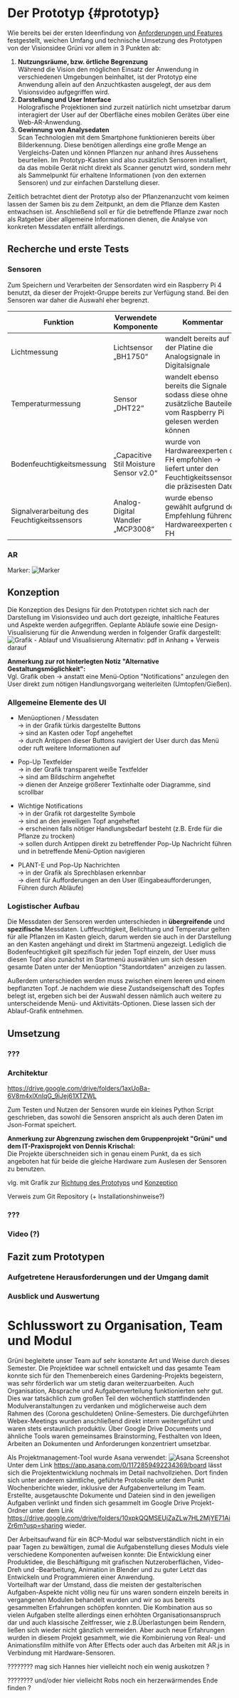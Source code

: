 
# Der Prototyp {#prototyp}
Wie bereits bei der ersten Ideenfindung von [Anforderungen und Features](#features1) festgestellt, weichen Umfang und technische Umsetzung des Prototypen von der Visionsidee Grüni vor allem in 3 Punkten ab:
1. **Nutzungsräume, bzw. örtliche Begrenzung**  
Während die Vision den möglichen Einsatz der Anwendung in verschiedenen Umgebungen beinhaltet, ist der Prototyp eine Anwendung allein auf den Anzuchtkasten ausgelegt, der aus dem Visionsvideo aufgegriffen wird. 
2. **Darstellung und User Interface**  
Holografische Projektionen sind zurzeit natürlich nicht umsetzbar darum interagiert der User auf der Oberfläche eines mobilen Gerätes über eine Web-AR-Anwendung. 
3. **Gewinnung von Analysedaten**  
Scan Technologien mit dem Smartphone funktionieren bereits über Bilderkennung. Diese benötigen allerdings eine große Menge an Vergleichs-Daten und können Pflanzen nur anhand ihres Aussehens beurteilen. Im Prototyp-Kasten sind also zusätzlich Sensoren installiert, da das mobile Gerät nicht direkt als Scanner genutzt wird, sondern mehr als Sammelpunkt für erhaltene Informationen (von den externen Sensoren) und zur einfachen Darstellung dieser.  

Zeitlich betrachtet dient der Prototyp also der Pflanzenanzucht vom keimen lassen der Samen bis zu dem Zeitpunkt, an dem die Pflanze dem Kasten entwachsen ist. Anschließend soll er für die betreffende Pflanze zwar noch als Ratgeber über allgemeine Informationen dienen, die Analyse von konkreten Messdaten entfällt allerdings.  

## Recherche und erste Tests

### Sensoren

Zum Speichern und Verarbeiten der Sensordaten wird ein Raspberry Pi 4 benutzt, da dieser der Projekt-Gruppe bereits zur Verfügung stand. Bei den Sensoren war daher die Auswahl eher begrenzt. 

| Funktion | Verwendete Komponente | Kommentar | 
|--------|--------|--------|
| Lichtmessung | Lichtsensor „BH1750“ | wandelt bereits auf der Platine die Analogsignale in Digitalsignale |
| Temperaturmessung  | Sensor „DHT22“ | wandelt ebenso bereits die Signale sodass diese ohne zusätzliche Bauteile vom Raspberry Pi gelesen werden können |
| Bodenfeuchtigkeitsmessung | „Capacitive Stil Moisture Sensor v2.0“ | wurde von Hardwareexperten der FH empfohlen → liefert unter den Feuchtigkeitssensoren die präzisesten Daten |
| Signalverarbeitung des Feuchtigkeitssensors | Analog-Digital Wandler „MCP3008“ | wurde ebenso gewählt aufgrund der Empfehlung führender Hardwareexperten der FH |

### AR

Marker: ![Marker](img/Marker.jpeg)



## Konzeption

Die Konzeption des Designs für den Prototypen richtet sich nach der Darstellung im Visionsvideo und auch dort gezeigte, inhaltliche Features und Aspekte werden aufgegriffen. Geplante Abläufe sowie eine Design-Visualisierung für die Anwendung werden in folgender Grafik dargestellt:
![Grafik - Ablauf und Visualisierung](img/AblaufVisualisierung_kompr.jpg)
Alternativ: pdf in Anhang + Verweis darauf

**Anmerkung zur rot hinterlegten Notiz "Alternative Gestaltungsmöglichkeit":**   
Vgl. Grafik oben → anstatt eine Menü-Option "Notifications" anzulegen den User direkt zum nötigen Handlungsvorgang weiterleiten (Umtopfen/Gießen).

### Allgemeine Elemente des UI

- Menüoptionen / Messdaten  
→ in der Grafik türkis dargestellte Buttons  
→ sind an Kasten oder Topf angeheftet  
→ durch Antippen dieser Buttons navigiert der User durch das Menü oder ruft weitere Informationen auf

- Pop-Up Textfelder  
→ in der Grafik transparent weiße Textfelder  
→ sind am Bildschirm angeheftet  
→ dienen der Anzeige größerer Textinhalte oder Diagramme, sind scrollbar  

- Wichtige Notifications  
→ in der Grafik rot dargestellte Symbole  
→ sind an den jeweiligen Topf angeheftet  
→ erscheinen falls nötiger Handlungsbedarf besteht (z.B. Erde für die Pflanze zu trocken)  
→ sollen durch Antippen direkt zu betreffender Pop-Up Nachricht führen und in betreffende Menü-Option navigieren  

- PLANT-E und Pop-Up Nachrichten  
→ in der Grafik als Sprechblasen erkennbar  
→ dient für Aufforderungen an den User (Eingabeaufforderungen, Führen durch Abläufe)


### Logistischer Aufbau
Die Messdaten der Sensoren werden unterschieden in **übergreifende** und **spezifische** Messdaten. Luftfeuchtigkeit, Belichtung und Temperatur gelten für alle Pflanzen im Kasten gleich, darum werden sie auch in der Darstellung an den Kasten angehängt und direkt im Startmenü angezeigt. Lediglich die Bodenfeuchtigkeit gilt spezifisch für jeden Topf einzeln, der User muss diesen Topf also zunächst im Startmenü auswählen um sich dessen gesamte Daten unter der Menüoption "Standortdaten" anzeigen zu lassen.

Außerdem unterschieden werden muss zwischen einem leeren und einem bepflanzten Topf. Je nachdem wie diese Zustandseigenschaft des Topfes belegt ist, ergeben sich bei der Auswahl dessen nämlich auch weitere zu unterscheidende Menü- und Aktivitäts-Optionen. Diese lassen sich der Ablauf-Grafik entnehmen.


## Umsetzung


### ???
### Architektur
https://drive.google.com/drive/folders/1axUoBa-6V8m4xlXnIqG_9iJej61XTZWL


Zum Testen und Nutzen der Sensoren wurde ein kleines Python Script geschrieben, das sowohl die Sensoren anspricht als auch deren Daten im Json-Format speichert. 

**Anmerkung zur Abgrenzung zwischen dem Gruppenprojekt "Grüni" und dem IT-Praxisprojekt von Dennis Krischal:**  
Die Projekte überschneiden sich in genau einem Punkt, da es sich angeboten hat für beide die gleiche Hardware zum Auslesen der Sensoren zu benutzen.

vlg. mit Grafik zur [Richtung des Prototyps](###features1) und [Konzeption](##)

Verweis zum Git Repository (+ Installationshinweise?)

### ???

### Video (?)



## Fazit zum Prototypen

### Aufgetretene Herausforderungen und der Umgang damit

### Ausblick und Auswertung

# Schlusswort zu Organisation, Team und Modul

Grüni begleitete unser Team auf sehr konstante Art und Weise durch dieses Semester. Die Projektidee war schnell entwickelt und das gesamte Team konnte sich für den Themenbereich eines Gardening-Projekts begeistern, was sehr förderlich war um stetig daran weiterzuarbeiten. Auch Organisation, Absprache und Aufgabenverteilung funktionierten sehr gut. Dies war tatsächlich zum großen Teil den wöchentlich stattfindenden Modulveranstaltungen zu verdanken und möglicherweise auch dem Rahmen des (Corona geschuldeten) Online-Semesters. Die durchgeführten Webex-Meetings wurden anschließend direkt intern weitergeführt und waren stets erstaunlich produktiv. Über Google Drive Documents und ähnliche Tools waren gemeinsames Brainstorming, Festhalten von Ideen, Arbeiten an Dokumenten und Anforderungen konzentriert umsetzbar.  

Als Projektmanagement-Tool wurde Asana verwendet:
![Asana Screenshot](img/asana.JPG)
Unter dem Link https://app.asana.com/0/1172859492234369/board lässt sich die Projektentwicklung nochmals im Detail nachvollziehen. Dort finden sich unter anderem sämtliche, geführte Protokolle unter dem Punkt Wochenberichte wieder, inklusive der Aufgabenverteilung im Team. Erstellte, ausgetauschte Dokumente und Dateien sind in den jeweiligen Aufgaben verlinkt und finden sich gesammelt im Google Drive Projekt-Ordner unter dem Link https://drive.google.com/drive/folders/10xpkQQMSEUjZaZLw7HL2MjYE71AiZr6m?usp=sharing wieder.

Der Arbeitsaufwand für ein 8CP-Modul war selbstverständlich nicht in ein paar Tagen zu bewältigen, zumal die Aufgabenstellung dieses Moduls viele verschiedene Komponenten aufweisen konnte: Die Entwicklung einer Produktidee, die Beschäftigung mit grafischen Nutzeroberflächen, Video-Dreh und -Bearbeitung, Animation in Blender und zu guter Letzt das Entwickeln und Programmieren einer Anwendung.  
Vorteilhaft war der Umstand, dass die meisten der gestalterischen Aufgaben-Aspekte nicht völlig neu für uns waren sondern einzeln bereits in vergangenen Modulen behandelt wurden und wir so aus bereits gesammelten Erfahrungen schöpfen konnten. Die Kombination aus so vielen Aufgaben stellte allerdings einen erhöhten Organisationsanspruch dar und auch klassische Zeitfresser, wie z.B.Überlastungen beim Rendern, ließen sich wieder nicht gänzlich vermeiden. 
Aber auch neue Erfahrungen wurden in diesem Projekt gesammelt, wie die Kombinierung von Real- und Animationsfilm mithilfe von After Effects oder auch das Arbeiten mit AR.js in Verbindung mit Hardware-Sensoren.

???????? mag sich Hannes hier vielleicht noch ein wenig auskotzen ?

???????? und/oder hier vielleicht Robs noch ein herzerwärmendes Ende finden ?
